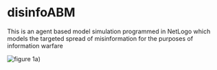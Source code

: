 # disinfoABM
This is an agent based model simulation programmed in NetLogo which models the targeted spread of misinformation for the purposes of information warfare


![figure 1a)](https://github.com/user-attachments/assets/4d51e1c1-cbd8-440f-b085-b857502c25d0)

